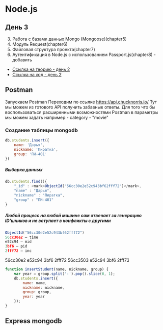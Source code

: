 # Node.js


## День 3
3. Работа с базами данных Mongo (Mongoose)(chapter5)
4. Модуль Request(chapter6)
5. Файловая структура проекта(chapter7)
6. Аутентификация в Node.js с использованием Passport.js(chapter8) - добавить
- [Ссылка на теорию - день 2](http://# "Ссылка на теорию - день 2ы")
- [Ссылка на код - день 2](http://# "Ссылка на код - день 2")


## Postman
Запускаем Postman
Переходим по ссылке https://api.chucknorris.io/
Тут мы можем из готового API получить забавные ответы. 
Для того что бы воспользоваться расширенными возможностями Postman в параметры мы можем задать например - category  - "movie"

### Создание таблицы mongodb

```javascript
db.students.insert({
    name: 'Дарья',
    nickname: 'Пиратка',
    group: 'ПИ-401'
})
```

##### Выборка данных

```javascript
db.students.find(){
    "_id" : <mark>ObjectId("56cc30e2e52c943bf62fff72")</mark>,
    "name" : "Дарья",
    "nickname" : "Пиратка",
    "group" : "ПИ-401"
}
```

##### Любой процесс на любой машине сам отвечает за генерацию ID'шников и не вступает в конфликты с другими
```javascript
ObjectId("56cc30e2e52c943bf62fff72")
56cc30e2 – time
e52c94 – mid
3bf6 – pid
2fff72 – inc

```
56cc30e2 e52c94 3bf6 2fff72
56cc3503 e52c94 3bf6 2fff73</span>

```javascript
function insertStudent(name, nickname, group) {
    var year = group.split('-').pop().slice(0, 1);
    db.students.insert({
        name: name,
        nickname: nickname,
        group: group,
        year: year
    });
}
```

## Express mongodb




